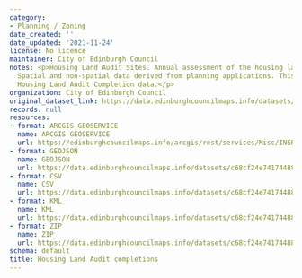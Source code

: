 ```yaml
---
category:
- Planning / Zoning
date_created: ''
date_updated: '2021-11-24'
license: No licence
maintainer: City of Edinburgh Council
notes: <p>Housing Land Audit Sites. Annual assessment of the housing land supply.
  Spatial and non-spatial data derived from planning applications. This is the 2021
  Housing Land Audit Completion data.</p>
organization: City of Edinburgh Council
original_dataset_link: https://data.edinburghcouncilmaps.info/datasets/c68cf24e74174488b5f042a0b2ac5b49_14
records: null
resources:
- format: ARCGIS GEOSERVICE
  name: ARCGIS GEOSERVICE
  url: https://edinburghcouncilmaps.info/arcgis/rest/services/Misc/INSPIRE/MapServer/14
- format: GEOJSON
  name: GEOJSON
  url: https://data.edinburghcouncilmaps.info/datasets/c68cf24e74174488b5f042a0b2ac5b49_14.geojson?outSR=%7B%22latestWkid%22%3A27700%2C%22wkid%22%3A27700%7D
- format: CSV
  name: CSV
  url: https://data.edinburghcouncilmaps.info/datasets/c68cf24e74174488b5f042a0b2ac5b49_14.csv?outSR=%7B%22latestWkid%22%3A27700%2C%22wkid%22%3A27700%7D
- format: KML
  name: KML
  url: https://data.edinburghcouncilmaps.info/datasets/c68cf24e74174488b5f042a0b2ac5b49_14.kml?outSR=%7B%22latestWkid%22%3A27700%2C%22wkid%22%3A27700%7D
- format: ZIP
  name: ZIP
  url: https://data.edinburghcouncilmaps.info/datasets/c68cf24e74174488b5f042a0b2ac5b49_14.zip?outSR=%7B%22latestWkid%22%3A27700%2C%22wkid%22%3A27700%7D
schema: default
title: Housing Land Audit completions
---
```

